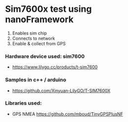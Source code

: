 # Sim7600x test using nanoFramework

1. Enables sim chip
2. Connects to network
3. Enable & collect from GPS

### Hardware device used: sim7600 
- https://www.lilygo.cc/products/t-sim7600

### Samples in c++ / arduino
- https://github.com/Xinyuan-LilyGO/T-SIM7600X

### Libraries used:
- GPS NMEA https://github.com/mboud/TinyGPSPlusNF
